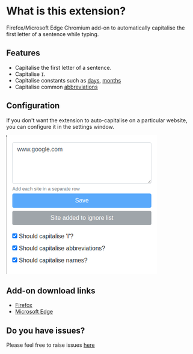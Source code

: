 # What is this extension?

Firefox/Microsoft Edge Chromium add-on to automatically capitalise the first letter of a sentence while typing.

## Features

- Capitalise the first letter of a sentence.
- Capitalise `I`.
- Capitalise constants such as [days](https://github.com/hrai/auto-capitalise-sentence/blob/6c02e173fdd85ed149fa1c0463c52a9b8f04fca7/src/constants.js#L1), [months](https://github.com/hrai/auto-capitalise-sentence/blob/6c02e173fdd85ed149fa1c0463c52a9b8f04fca7/src/constants.js#L11)
- Capitalise common [abbreviations](https://github.com/hrai/auto-capitalise-sentence/blob/6c02e173fdd85ed149fa1c0463c52a9b8f04fca7/src/constants.js#L24)

## Configuration

If you don't want the extension to auto-capitalise on a particular website, you can configure it in the settings window.

![Settings](imgs/settings.png)

## Add-on download links

- [Firefox](https://addons.mozilla.org/en-US/firefox/addon/auto-capitalise-sentence/)
- [Microsoft Edge](https://microsoftedge.microsoft.com/addons/detail/auto-capitalise-sentence/ifebcbphlfoifeajpbecncpgjflpbann)

## Do you have issues?

Please feel free to raise issues [here](https://github.com/hrai/auto-capitalise-extension/issues)
